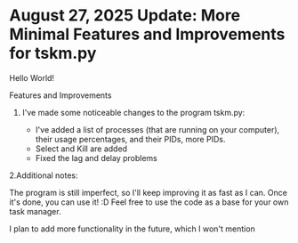 # August 27, 2025 Update: More Minimal Features and Improvements for tskm.py

Hello World!

 Features and Improvements
1. I've made some noticeable changes to the program tskm.py:

   - I've added a list of processes (that are running on your computer), their usage percentages, and their PIDs, more PIDs.
   - Select and Kill are added
   - Fixed the lag and delay problems

2.Additional notes:

The program is still imperfect, so I'll keep improving it as fast as I can. Once it's done, you can use it! :D 
Feel free to use the code as a base for your own task manager.

I plan to add more functionality in the future, which I won't mention

